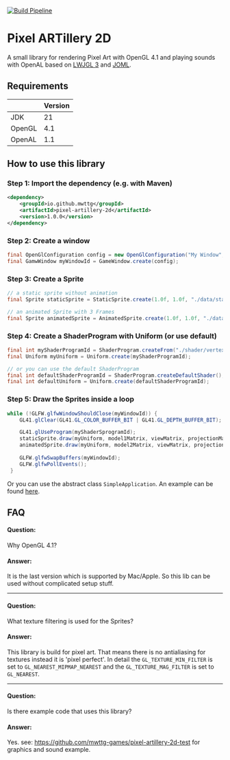 [![Build Pipeline](https://github.com/mwttg/pixel-artillery-2d/actions/workflows/build.yml/badge.svg)](https://github.com/mwttg/pixel-artillery-2d/actions/workflows/build.yml)

# Pixel ARTillery 2D

A small library for rendering Pixel Art with OpenGL 4.1 and playing sounds with OpenAL based on [LWJGL 3][lwjgl] and [JOML][joml].

## Requirements
|        | Version |
|--------|---------|
| JDK    | 21      |
| OpenGL | 4.1     |
| OpenAL | 1.1     |

## How to use this library

### Step 1: Import the dependency (e.g. with Maven)
````xml
<dependency>
    <groupId>io.github.mwttg</groupId>
    <artifactId>pixel-artillery-2d</artifactId>
    <version>1.0.0</version>
</dependency>
````

### Step 2: Create a window

````java
final OpenGlConfiguration config = new OpenGlConfiguration("My Window", 1920, 1080, true, true, 0.01f, 100.0f);
final GamwWindow myWindowId = GameWindow.create(config);
````

### Step 3: Create a Sprite

````java
// a static sprite without animation
final Sprite staticSprite = StaticSprite.create(1.0f, 1.0f, "./data/static-sprite.png");

// an animated Sprite with 3 Frames
final Sprite animatedSprite = AnimatedSprite.create(1.0f, 1.0f, "./data/animated-sprite.png", List.of(150, 150, 200));
````

### Step 4: Create a ShaderProgram with Uniform (or use default)

````java
final int myShaderProgramId = ShaderProgram.createFrom("./shader/vertex.glsl", "./shader/fragment.glsl");
final Uniform myUniform = Uniform.create(myShaderProgramId);

// or you can use the default ShaderProgram
final int defaultShaderProgramId = ShaderProgram.createDefaultShader();
final int defaultUniform = Uniform.create(defaultShaderProgramId);
````

### Step 5: Draw the Sprites inside a loop
````java
while (!GLFW.glfwWindowShouldClose(myWindowId)) {
    GL41.glClear(GL41.GL_COLOR_BUFFER_BIT | GL41.GL_DEPTH_BUFFER_BIT);

    GL41.glUseProgram(myShaderSprogramId);
    staticSprite.draw(myUniform, model1Matrix, viewMatrix, projectionMatrix);
    animatedSprite.draw(myUniform, model2Matrix, viewMatrix, projectionMatrix);
    
    GLFW.glfwSwapBuffers(myWindowId);
    GLFW.glfwPollEvents();
 }
````

Or you can use the abstract class `SimpleApplication`. 
An example can be found [here][pixel-artillery-example].

## FAQ

#### Question:
Why OpenGL 4.1?

#### Answer:
It is the last version which is supported by Mac/Apple. 
So this lib can be used without complicated setup stuff.

---

#### Question:
What texture filtering is used for the Sprites?

#### Answer:
This library is build for pixel art. 
That means there is no antialiasing for textures instead it is 'pixel perfect'.
In detail the `GL_TEXTURE_MIN_FILTER` is set to `GL_NEAREST_MIPMAP_NEAREST` and the `GL_TEXTURE_MAG_FILTER` is set to `GL_NEAREST`.

---

#### Question:
Is there example code that uses this library?

#### Answer:
Yes. see: https://github.com/mwttg-games/pixel-artillery-2d-test for graphics and sound example.

[comment]: <> (collection of links sorted alphabetically ascending)
[joml]: https://github.com/JOML-CI/JOML
[lwjgl]: https://www.lwjgl.org/
[pixel-artillery-example]: https://github.com/mwttg-games/pixel-artillery-2d-test
